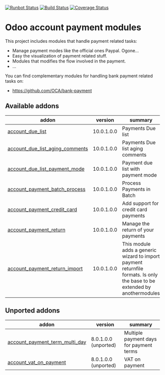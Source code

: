 [![Runbot Status](https://runbot.odoo-community.org/runbot/badge/flat/96/10.0.svg)](https://runbot.odoo-community.org/runbot/repo/github-com-oca-account-payment-96)
[![Build Status](https://travis-ci.org/OCA/account-payment.svg?branch=10.0)](https://travis-ci.org/OCA/account-payment)
[![Coverage Status](https://coveralls.io/repos/OCA/account-payment/badge.png?branch=10.0)](https://coveralls.io/r/OCA/account-payment?branch=10.0)

Odoo account payment modules
============================

This project includes modules that handle payment related tasks:

* Manage payment modes like the official ones Paypal. Ogone...
* Easy the visualization of payment related stuff.
* Modules that modifies the flow involved in the payment.
* ...

You can find complementary modules for handling bank payment related tasks on:

 * https://github.com/OCA/bank-payment
 
[//]: # (addons)

Available addons
----------------
addon | version | summary
--- | --- | ---
[account_due_list](account_due_list/) | 10.0.1.0.0 | Payments Due list
[account_due_list_aging_comments](account_due_list_aging_comments/) | 10.0.1.0.0 | Payments Due list aging comments
[account_due_list_payment_mode](account_due_list_payment_mode/) | 10.0.1.0.0 | Payment due list with payment mode
[account_payment_batch_process](account_payment_batch_process/) | 10.0.1.0.0 | Process Payments in Batch
[account_payment_credit_card](account_payment_credit_card/) | 10.0.1.0.0 | Add support for credit card payments
[account_payment_return](account_payment_return/) | 10.0.1.0.0 | Manage the return of your payments
[account_payment_return_import](account_payment_return_import/) | 10.0.1.0.0 | This module adds a generic wizard to import payment returnfile formats. Is only the base to be extended by anothermodules


Unported addons
---------------
addon | version | summary
--- | --- | ---
[account_payment_term_multi_day](account_payment_term_multi_day/) | 8.0.1.0.0 (unported) | Multiple payment days for payment terms
[account_vat_on_payment](account_vat_on_payment/) | 8.0.1.0.0 (unported) | VAT on payment

[//]: # (end addons)
